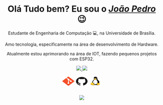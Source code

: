 <div>
  <h1 align="center">Olá Tudo bem? Eu sou o <a href="https://www.linkedin.com/in/joaopedrosilva00/"><i>João Pedro</i></a> 😉</h1>
  <p align="center">Estudante de Engenharia de Computação 💻, na Universidade de Brasília. 
   <p align="center"> Amo tecnologia, especificamente na área de desenvolvimento de Hardware.
     <p align="center">Atualmente estou aprimorando na área de IOT, fazendo pequenos projetos com ESP32.
    


<div align="center">
  <a href="https://github.com/joaopedro711">
    <img height="150em" src="https://github-readme-stats.vercel.app/api?username=joaopedro711&count_private=true&include_all_commits=true&show_icons=true&theme=dracula&hide_border=false&show_owner=true"/>
    <img height="150em" src="https://github-readme-stats.vercel.app/api/top-langs/?username=joaopedro711&theme=dracula&hide_border=false&&layout=compact"/>
  </a>
</div>

<div align="center" valign="top"><br>

  <img align="center" alt="git" height="30" width="40" src="https://raw.githubusercontent.com/devicons/devicon/master/icons/git/git-original.svg">
  <img align="center" alt="git" height="30" width="40" src="https://raw.githubusercontent.com/devicons/devicon/master/icons/github/github-original.svg">
  <img align="center" alt="linux" height="30" width="40" src="https://raw.githubusercontent.com/devicons/devicon/master/icons/linux/linux-original.svg">
</div><br>

  
  
<div align="center">

  <a href="https://www.linkedin.com/in/joaopedrosilva00/" target="_blank"><img src="https://img.shields.io/badge/-LinkedIn-%230077B5?style=for-the-badge&logo=linkedin&logoColor=white" target="_blank"></a> 
</div>


